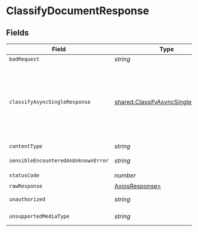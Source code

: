# ClassifyDocumentResponse


## Fields

| Field                                                                                               | Type                                                                                                | Required                                                                                            | Description                                                                                         |
| --------------------------------------------------------------------------------------------------- | --------------------------------------------------------------------------------------------------- | --------------------------------------------------------------------------------------------------- | --------------------------------------------------------------------------------------------------- |
| `badRequest`                                                                                        | *string*                                                                                            | :heavy_minus_sign:                                                                                  | Bad Request                                                                                         |
| `classifyAsyncSingleResponse`                                                                       | [shared.ClassifyAsyncSingleResponse](../../models/shared/classifyasyncsingleresponse.md)            | :heavy_minus_sign:                                                                                  | Link to download the classification response. Poll the link until it returns a non-error response.<br/> |
| `contentType`                                                                                       | *string*                                                                                            | :heavy_check_mark:                                                                                  | N/A                                                                                                 |
| `sensibleEncounteredAnUnknownError`                                                                 | *string*                                                                                            | :heavy_minus_sign:                                                                                  | Internal Server Error                                                                               |
| `statusCode`                                                                                        | *number*                                                                                            | :heavy_check_mark:                                                                                  | N/A                                                                                                 |
| `rawResponse`                                                                                       | [AxiosResponse>](https://axios-http.com/docs/res_schema)                                            | :heavy_minus_sign:                                                                                  | N/A                                                                                                 |
| `unauthorized`                                                                                      | *string*                                                                                            | :heavy_minus_sign:                                                                                  | Not authorized                                                                                      |
| `unsupportedMediaType`                                                                              | *string*                                                                                            | :heavy_minus_sign:                                                                                  | Unsupported Media Type                                                                              |